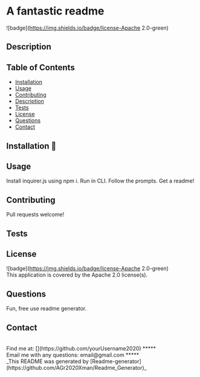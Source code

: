 # A fantastic readme

![badge](https://img.shields.io/badge/license-Apache 2.0-green)<br />

## Description

## Table of Contents

- [Installation](#installation)
- [Usage](#usage)
- [Contributing](#contributing)
- [Description](#description)
- [Tests](#tests)
- [License](#license)
- [Questions](#questions)
- [Contact](#contact)
  <a name="installation"></a>

## Installation :floppy_disk:

<a name="usage"></a>

## Usage

Install inquirer.js using npm i. Run in CLI. Follow the prompts. Get a readme!
<a name="contributing"></a>

## Contributing

Pull requests welcome!
<a name="tests"></a>

## Tests

## License

![badge](https://img.shields.io/badge/license-Apache 2.0-green)
<br />
This application is covered by the Apache 2.0 license(s).
<a name="questions"></a>

## Questions

Fun, free use readme generator.<br />
<a name="contact"></a>

## Contact

<br />
Find me at: [](https://github.com/yourUsername2020)
*****
<br />
Email me with any questions: email@gmail.com
*****
<br />
_This README was generated by [Readme-generator](https://github.com/AGr2020Xman/Readme_Generator)_
